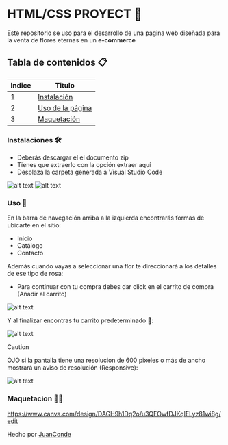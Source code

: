 # HTML/CSS PROYECT 🚀
Este repositorio se uso para el desarrollo de una pagina web diseñada para la venta de flores eternas en un **e-commerce**

## Tabla de contenidos 📋
| Indice | Titulo  |
|--|--|
| 1 | [Instalación](#instalaciones) |
| 2 | [Uso de la página](#uso) |
| 3 | [Maquetación](#maquetacion)

### Instalaciones 🛠️
- Deberás descargar el el documento zip 
- Tienes que extraerlo con la opción extraer aquí
- Desplaza la carpeta generada a Visual Studio Code
  
![alt text](image.png)
![alt text](image-1.png)

### Uso 📲
En la barra de navegación arriba a la izquierda encontrarás formas de ubicarte en el sitio:

- Inicio
- Catálogo
- Contacto

Además cuando vayas a seleccionar una flor te direccionará a los detalles de ese tipo de rosa:

- Para continuar con tu compra debes dar click en el carrito de compra (Añadir al carrito)

![alt text](image-3.png)

Y al finalizar encontras tu carrito predeterminado 🥳:

![alt text](image-4.png)

>[!CAUTION]
> OJO si la pantalla tiene una resolucion de 600 pixeles o más de ancho mostrará un aviso de resolución (Responsive):

![alt text](image-5.png)

### Maquetacion ✍🏻

https://www.canva.com/design/DAGH9h1Dq2o/u3QFOwfDJKqIELyz81wi8g/edit

Hecho por [JuanConde](https://github.com/juanconde025)





